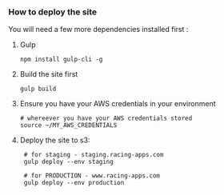 ### How to deploy the site

You will need a few more dependencies installed first :

1. Gulp

       npm install gulp-cli -g
    
2. Build the site first

       gulp build
 
3. Ensure you have your AWS credentials in your environment
 
       # whereever you have your AWS credentials stored
       source ~/MY_AWS_CREDENTIALS
       
4. Deploy the site to s3:

        # for staging - staging.racing-apps.com
        gulp deploy --env staging  
    
        # for PRODUCTION - www.racing-apps.com
        gulp deploy --env production
    
    
